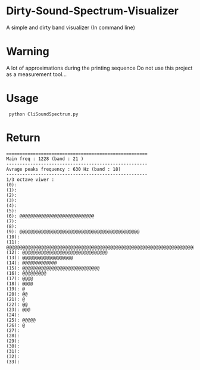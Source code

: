 # Dirty-Sound-Spectrum-Visualizer
A simple and dirty band visualizer (In command line)

# Warning
A lot of approximations during the printing sequence
Do not use this project as a measurement tool...

# Usage
``` python CliSoundSpectrum.py```

# Return
```
=====================================================
Main freq : 1228 (band : 21 )
-----------------------------------------------------
Avrage peaks frequency : 630 Hz (band : 18)
-----------------------------------------------------
1/3 octave viwer : 
(0): 
(1): 
(2): 
(3): 
(4): 
(5): 
(6): @@@@@@@@@@@@@@@@@@@@@@@@@@@@
(7): 
(8): 
(9): @@@@@@@@@@@@@@@@@@@@@@@@@@@@@@@@@@@@@@@@@@@@@
(10): 
(11): @@@@@@@@@@@@@@@@@@@@@@@@@@@@@@@@@@@@@@@@@@@@@@@@@@@@@@@@@@@@@@@@@@@@@@@@@@@@@@@@@@@@@@@@@@@@@@@@@
(12): @@@@@@@@@@@@@@@@@@@@@@@@@@@@@@@@
(13): @@@@@@@@@@@@@@@@@@@
(14): @@@@@@@@@@@@@
(15): @@@@@@@@@@@@@@@@@@@@@@@@@@@@@
(16): @@@@@@@@@
(17): @@@@
(18): @@@@
(19): @
(20): @@
(21): @
(22): @@
(23): @@@
(24): 
(25): @@@@@
(26): @
(27): 
(28): 
(29): 
(30): 
(31): 
(32): 
(33): 

```
